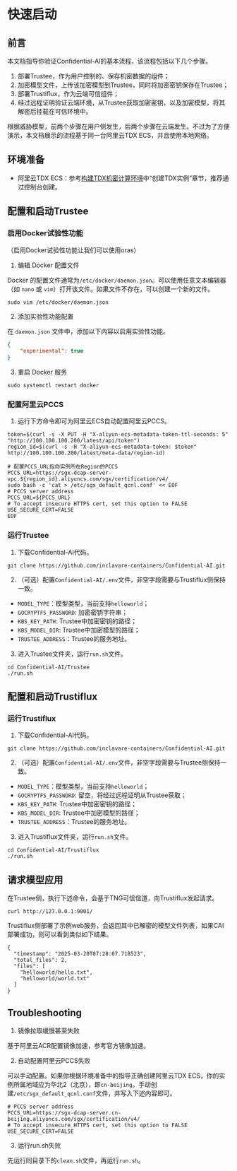 # 快速启动

## 前言

本文档指导你验证Confidential-AI的基本流程，该流程包括以下几个步骤。

1. 部署Trustee，作为用户控制的、保存机密数据的组件；
2. 加密模型文件，上传该加密模型到Trustee，同时将加密密钥保存在Trustee；
3. 部署Trustiflux，作为云端可信组件；
4. 经过远程证明验证云端环境，从Trustee获取加密密钥，以及加密模型，将其解密后挂载在可信环境中。

根据威胁模型，前两个步骤在用户侧发生，后两个步骤在云端发生。不过为了方便演示，本文档展示的流程基于同一台阿里云TDX ECS，并且使用本地网络。

## 环境准备

- 阿里云TDX ECS：参考[构建TDX机密计算环境](https://help.aliyun.com/zh/ecs/user-guide/build-a-tdx-confidential-computing-environment)中“创建TDX实例”章节，推荐通过控制台创建。

## 配置和启动Trustee

### 启用Docker试验性功能

（启用Docker试验性功能让我们可以使用oras）

1. 编辑 Docker 配置文件

Docker 的配置文件通常为`/etc/docker/daemon.json`。可以使用任意文本编辑器（如 `nano` 或 `vim`）打开该文件。如果文件不存在，可以创建一个新的文件。

```shell
sudo vim /etc/docker/daemon.json
```

2. 添加实验性功能配置

在 `daemon.json` 文件中，添加以下内容以启用实验性功能。

```daemon.json
{
    "experimental": true
}
```

3. 重启 Docker 服务

```shell
sudo systemctl restart docker
```

### 配置阿里云PCCS

1. 运行下方命令即可为阿里云ECS自动配置阿里云PCCS。

```shell
token=$(curl -s -X PUT -H "X-aliyun-ecs-metadata-token-ttl-seconds: 5" "http://100.100.100.200/latest/api/token")
region_id=$(curl -s -H "X-aliyun-ecs-metadata-token: $token" http://100.100.100.200/latest/meta-data/region-id)

# 配置PCCS_URL指向实例所在Region的PCCS
PCCS_URL=https://sgx-dcap-server-vpc.${region_id}.aliyuncs.com/sgx/certification/v4/
sudo bash -c 'cat > /etc/sgx_default_qcnl.conf' << EOF
# PCCS server address
PCCS_URL=${PCCS_URL}
# To accept insecure HTTPS cert, set this option to FALSE
USE_SECURE_CERT=FALSE
EOF
```

### 运行Trustee

1. 下载Confidential-AI代码。

```shell
git clone https://github.com/inclavare-containers/Confidential-AI.git
```

2. （可选）配置`Confidential-AI/.env`文件，非空字段需要与Trustiflux侧保持一致。

- `MODEL_TYPE`：模型类型，当前支持`helloworld`；
- `GOCRYPTFS_PASSWORD`: 加密密钥字符串；
- `KBS_KEY_PATH`: Trustee中加密密钥的路径；
- `KBS_MODEL_DIR`: Trustee中加密模型的路径；
- `TRUSTEE_ADDRESS`：Trustee的服务地址。

3. 进入Trustee文件夹，运行`run.sh`文件。

```shell
cd Confidential-AI/Trustee
./run.sh
```

## 配置和启动Trustiflux

### 运行Trustiflux

1. 下载Confidential-AI代码。

```shell
git clone https://github.com/inclavare-containers/Confidential-AI.git
```

2. （可选）配置`Confidential-AI/.env`文件，非空字段需要与Trustee侧保持一致。

- `MODEL_TYPE`：模型类型，当前支持`helloworld`；
- `GOCRYPTFS_PASSWORD`: 留空，将经过远程证明从Trustee获取；
- `KBS_KEY_PATH`: Trustee中加密密钥的路径；
- `KBS_MODEL_DIR`: Trustee中加密模型的路径；
- `TRUSTEE_ADDRESS`：Trustee的服务地址。

3. 进入Trustiflux文件夹，运行`run.sh`文件。

```shell
cd Confidential-AI/Trustiflux
./run.sh
```

## 请求模型应用

在Trustee侧，执行下述命令，会基于TNG可信信道，向Trustiflux发起请求。

```shell
curl http://127.0.0.1:9001/
```

Trustiflux侧部署了示例web服务，会返回其中已解密的模型文件列表，如果CAI部署成功，则可以看到类似如下结果。

```shell
{
  "timestamp": "2025-03-20T07:28:07.718523",
  "total_files": 2,
  "files": [
    "helloworld/hello.txt",
    "helloworld/world.txt"
  ]
}
```

## Troubleshooting

1. 镜像拉取缓慢甚至失败

基于阿里云ACR配置镜像加速，参考官方镜像加速。

2. 自动配置阿里云PCCS失败

可以手动配置。如果你根据环境准备中的指导正确创建阿里云TDX ECS，你的实例所属地域应为华北2（北京），即`cn-beijing`。手动创建`/etc/sgx_default_qcnl.conf`文件，并写入下述内容即可。

```shell
# PCCS server address
PCCS_URL=https://sgx-dcap-server.cn-beijing.aliyuncs.com/sgx/certification/v4/
# To accept insecure HTTPS cert, set this option to FALSE
USE_SECURE_CERT=FALSE
```

3. 运行run.sh失败

先运行同目录下的`clean.sh`文件，再运行`run.sh`。
